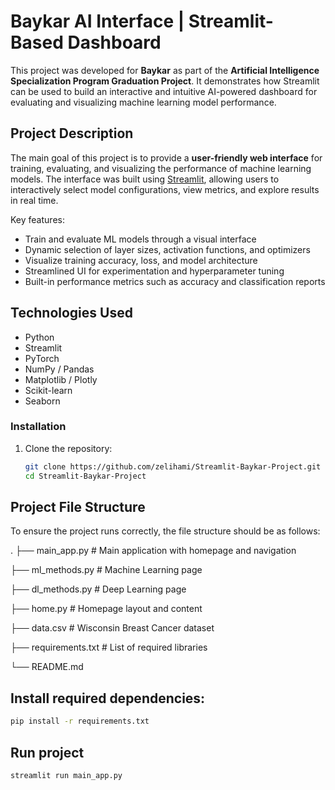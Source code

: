 # Baykar AI Interface | Streamlit-Based Dashboard

This project was developed for **Baykar** as part of the **Artificial Intelligence Specialization Program Graduation Project**. It demonstrates how Streamlit can be used to build an interactive and intuitive AI-powered dashboard for evaluating and visualizing machine learning model performance.

## Project Description

The main goal of this project is to provide a **user-friendly web interface** for training, evaluating, and visualizing the performance of machine learning models. The interface was built using [Streamlit](https://streamlit.io/), allowing users to interactively select model configurations, view metrics, and explore results in real time.

Key features:

- Train and evaluate ML models through a visual interface  
- Dynamic selection of layer sizes, activation functions, and optimizers  
- Visualize training accuracy, loss, and model architecture  
- Streamlined UI for experimentation and hyperparameter tuning  
- Built-in performance metrics such as accuracy and classification reports  

## Technologies Used

- Python   
- Streamlit 
- PyTorch 
- NumPy / Pandas  
- Matplotlib / Plotly  
- Scikit-learn  
- Seaborn

### Installation

1. Clone the repository:
   ```bash
   git clone https://github.com/zelihami/Streamlit-Baykar-Project.git
   cd Streamlit-Baykar-Project

## Project File Structure

To ensure the project runs correctly, the file structure should be as follows:

.
├──  main_app.py # Main application with homepage and navigation

├──  ml_methods.py # Machine Learning page

├──  dl_methods.py # Deep Learning page

├──  home.py # Homepage layout and content

├──  data.csv # Wisconsin Breast Cancer dataset

├──  requirements.txt # List of required libraries

└──  README.md

## Install required dependencies:

```bash
pip install -r requirements.txt
```

## Run project

```bash
streamlit run main_app.py
```

